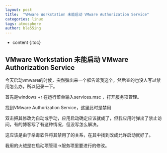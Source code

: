 ```yaml
---
layout: post
title:  "VMware Workstation 未能启动 VMware Authorization Service"
categories: linux
tags: atmosphere
author: ble55ing
---
```


* content
{:toc}
## VMware Workstation 未能启动 VMware Authorization Service

今天启动vmware的时候，突然弹出来一个框告诉我这个，然后查的也没人写过禁用怎么办，所以记录一下。

首先是windows +r 在运行菜单输入services.msc ，打开服务项管理。

找到VMware Authorization Service，这里此时是禁用

双击把其修改为自动或手动，应用启动确定应该就成了，但我应用时弹出了禁止访问，有的博客写了有这种情况，但没写怎么解决。

这应该是由于杀毒软件将其禁用了的关系，在其中找到改成允许启动就好了。

我用的火绒是在启动项管理->服务项里要进行的修改。



